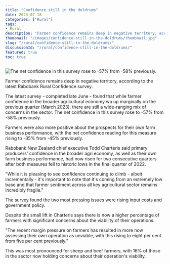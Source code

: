 ```yaml
---
title: "Confidence still in the doldrums"
date: 2023-07-18
categories: ["Rural"]
tags:
- Rural
description: "Farmer confidence remains deep in negative territory, according to the latest Rabobank Rural Confidence survey."
thumbnail: "/images/confidence-still-in-the-doldrums/thumbnail.jpg"
slug: "/rural/confidence-still-in-the-doldrums/"
discussionId: "/rural/confidence-still-in-the-doldrums/"
featured: true
toc: true
---
```

![The net confidence in this survey rose to -57% from -58% previously.](/images/confidence-still-in-the-doldrums/thumbnail.jpg)

Farmer confidence remains deep in negative territory, according to the latest Rabobank Rural Confidence survey.

The latest survey - completed late June - found that while farmer confidence in the broader agricultural economy wa up marginally on the previous quarter (March 2023), there are still a wide-ranging mix of concerns in the sector. The net confidence in this survey rose to -57% from -58% previously.

Farmers were also more positive about the prospects for their own farm business performance, with the net confidence reading for this measure rising to -35% from -45% previously.

Rabobank New Zealand chief executive Todd Charteris said primary producers' confidence in the broader agri economy, as well as their own farm business performance, had now risen for two consecutive quarters after both measures fell to historic lows in the final quarter of 2022.

"While it is pleasing to see confidence continuing to climb - albeit incrementally - it's important to note that it's coming from an extremely low base and that farmer sentiment across all key agricultural sector remains incredibly fragile."

The survey found the two most pressing issues were rising input costs and government policy.

Despite the small lift in Charteris says there is now a higher percentage of farmers with significant concerns about the viability of their operations.

"The recent margin pressure on farmers has resulted in more now assessing their own operation as unviable, with this rising to eight per cent from five per cent previously."

This was most pronounced for sheep and beef farmers, with 16% of those in the sector now holding concerns about their operation's viability.